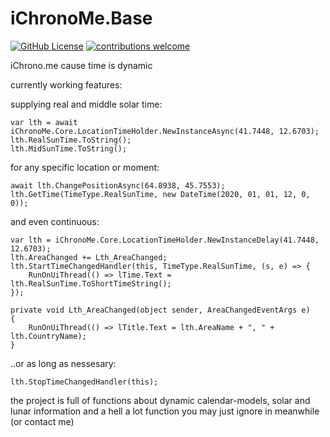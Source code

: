 # iChronoMe.Base
[![GitHub License](https://img.shields.io/badge/license-IDM-indigo.svg)](https://github.com/maruhe/iChronoMe.Base/blob/master/LICENSE.md)
[![contributions welcome](https://img.shields.io/badge/contributions-welcome-brightgreen.svg?style=flat)](https://github.com/maruhe/iChronoMe.Base/issues)

iChrono.me cause time is dynamic

currently working features:

supplying real and middle solar time:

    var lth = await iChronoMe.Core.LocationTimeHolder.NewInstanceAsync(41.7448, 12.6703);
    lth.RealSunTime.ToString();
    lth.MidSunTime.ToString();

for any specific location or moment:

    await lth.ChangePositionAsync(64.8938, 45.7553);
    lth.GetTime(TimeType.RealSunTime, new DateTime(2020, 01, 01, 12, 0, 0));

and even continuous:

    var lth = iChronoMe.Core.LocationTimeHolder.NewInstanceDelay(41.7448, 12.6703);
    lth.AreaChanged += Lth_AreaChanged;
    lth.StartTimeChangedHandler(this, TimeType.RealSunTime, (s, e) => {
        RunOnUiThread(() => lTime.Text = lth.RealSunTime.ToShortTimeString();
    });

    private void Lth_AreaChanged(object sender, AreaChangedEventArgs e)
    {
        RunOnUiThread(() => lTitle.Text = lth.AreaName + ", " + lth.CountryName);
    }

..or as long as nessesary:

    lth.StopTimeChangedHandler(this);

the project is full of functions about dynamic calendar-models, solar and lunar information and a hell a lot function you may just ignore in meanwhile (or contact me)
